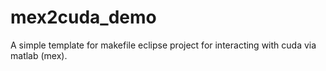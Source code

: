 # mex2cuda_demo
A simple template for makefile eclipse project for interacting with cuda via matlab (mex).
